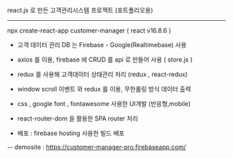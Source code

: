 react.js 로 만든 고객관리시스템 프로젝트 (포트폴리오용)

----------------------------------------------------------------------
npx create-react-app customer-manager ( react v16.8.6 )

- 고객 데이터 관리 DB 는 Firebase - Google(Realtimebase) 사용

- axios 를 이용, firebase 에 CRUD 를 api 로 만들어 사용 ( store.js )

- redux 를 사용해 고객데이터 상태관리 처리 (redux , react-redux)

- window scroll 이벤트 와 redux 를 이용, 무한롤링 방식 데이터 출력

- css , google font , fontawesome 사용한 UI개발 (반응형,mobile)

- react-router-dom 을 활용한 SPA router 처리

- 배포 : firebase hosting 사용한 빌드 배포

--
demosite : https://customer-manager-pro.firebaseapp.com/
